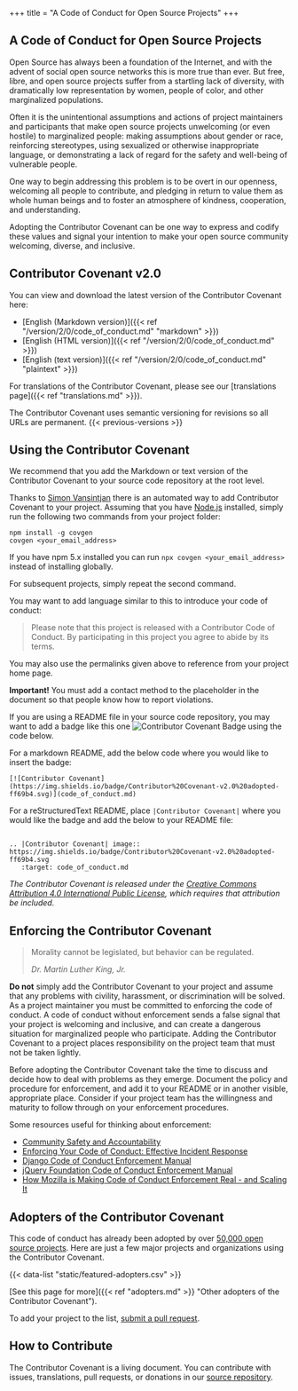 +++
title = "A Code of Conduct for Open Source Projects"
+++

## A Code of Conduct for Open Source Projects

Open Source has always been a foundation of the Internet, and with the advent of social open source networks this is more true than ever.
But free, libre, and open source projects suffer from a startling lack of diversity, with dramatically low representation by women, people of color, and other marginalized populations.

Often it is the unintentional assumptions and actions of project maintainers and participants that make open source projects unwelcoming (or even hostile) to marginalized people: making assumptions about gender or race, reinforcing stereotypes, using sexualized or otherwise inappropriate language, or demonstrating a lack of regard for the safety and well-being of vulnerable people.

One way to begin addressing this problem is to be overt in our openness, welcoming all people to contribute, and pledging in return to value them as whole human beings and to foster an atmosphere of kindness, cooperation, and understanding.

Adopting the Contributor Covenant can be one way to express and codify these values and signal your intention to make your open source community welcoming, diverse, and inclusive.

## Contributor Covenant v2.0

You can view and download the latest version of the Contributor Covenant here:

- [English (Markdown version)]({{< ref "/version/2/0/code_of_conduct.md" "markdown" >}})
- [English (HTML version)]({{< ref "/version/2/0/code_of_conduct.md" >}})
- [English (text version)]({{< ref "/version/2/0/code_of_conduct.md" "plaintext" >}})

For translations of the Contributor Covenant, please see our [translations page]({{< ref "translations.md" >}}).

The Contributor Covenant uses semantic versioning for revisions so all URLs are permanent.
{{< previous-versions >}}

## Using the Contributor Covenant

We recommend that you add the Markdown or text version of the
Contributor Covenant to your source code repository at the root level.

Thanks to [Simon Vansintjan](https://github.com/simonv3/covenant-generator) there is an automated way to add Contributor Covenant to your project.
Assuming that you have [Node.js](https://nodejs.org/en/ "Node.js Homepage") installed, simply run the following two commands from your project folder:

```
npm install -g covgen
covgen <your_email_address>
```

If you have npm 5.x installed you can run `npx covgen <your_email_address>` instead of installing globally.

For subsequent projects, simply repeat the second command.

You may want to add language similar to this to introduce your code of conduct:

> Please note that this project is released with a Contributor Code of
> Conduct. By participating in this project you agree to abide by its
> terms.

You may also use the permalinks given above to reference from your project home page.

<strong class="important">Important!</strong> You must add a contact method to the placeholder in the document so that people know how to report violations.

If you are using a README file in your source code repository, you may want to add a badge like this one ![Contributor Covenant Badge](https://img.shields.io/badge/Contributor%20Covenant-v2.0%20adopted-ff69b4.svg) using the code below.

For a markdown README, add the below code where you would like to insert the badge:
```
[![Contributor Covenant](https://img.shields.io/badge/Contributor%20Covenant-v2.0%20adopted-ff69b4.svg)](code_of_conduct.md)
```
For a reStructuredText README, place `|Contributor Covenant|` where you would like the badge and add the below to your README file:
```

.. |Contributor Covenant| image:: https://img.shields.io/badge/Contributor%20Covenant-v2.0%20adopted-ff69b4.svg
   :target: code_of_conduct.md
```


*The Contributor Covenant is released under the [Creative Commons Attribution 4.0 International Public License](https://github.com/ContributorCovenant/contributor_covenant/blob/release/LICENSE.md), which requires that attribution be included.*


## Enforcing the Contributor Covenant

> Morality cannot be legislated, but behavior can be regulated.
>
> <cite>Dr. Martin Luther King, Jr.</cite>

**Do not** simply add the Contributor Covenant to your project and assume that any problems with civility, harassment, or discrimination will be solved.
As a project maintainer you must be committed to enforcing the code of conduct.
A code of conduct without enforcement sends a false signal that your project is welcoming and inclusive, and can create a dangerous situation for marginalized people who participate.
Adding the Contributor Covenant to a project places responsibility on the project team that must not be taken lightly.

Before adopting the Contributor Covenant take the time to discuss and decide how to deal with problems as they emerge.
Document the policy and procedure for enforcement, and add it to your README or in another visible, appropriate place.
Consider if your project team has the willingness and maturity to follow through on your enforcement procedures.

Some resources useful for thinking about enforcement:

- [Community Safety and Accountability](http://safetyfirstpdx.org)
- [Enforcing Your Code of Conduct: Effective Incident Response](https://www.slideshare.net/aeschright/enforcing-your-code-of-conduct-effective-incident-response)
- [Django Code of Conduct Enforcement Manual](https://www.djangoproject.com/conduct/enforcement-manual/)
- [jQuery Foundation Code of Conduct Enforcement Manual](https://js.foundation/community/code-of-conduct/enforcement)
- [How Mozilla is Making Code of Conduct Enforcement Real - and Scaling It](https://medium.com/mozilla-open-innovation/how-were-making-code-of-conduct-enforcement-real-and-scaling-it-3e382cf94415)


## Adopters of the Contributor Covenant

This code of conduct has already been adopted by over
[50,000 open source projects](https://github.com/search?l=Markdown&q=%22Contributor+Covenant%22+fork%3Afalse&type=Code).
Here are just a few major projects and organizations using the Contributor Covenant.

{{< data-list "static/featured-adopters.csv" >}}

[See this page for more]({{< ref "adopters.md" >}} "Other adopters of the Contributor Covenant").

To add your project to the list, [submit a pull request](https://github.com/EthicalSource/contributor_covenant "Contributor Covenant source code").


## How to Contribute

The Contributor Covenant is a living document. You can contribute with issues, translations, pull requests, or donations in our [source repository](https://github.com/EthicalSource/contributor_covenant "Contributor Covenant source code").
